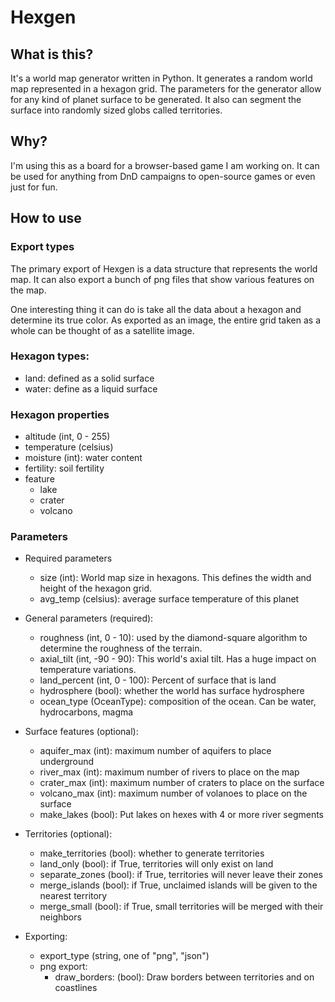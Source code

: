 # Hexgen

## What is this?
It's a world map generator written in Python. It generates a random world map represented in a hexagon grid. The parameters for the generator allow for any kind of planet surface to be generated. It also can segment the surface into randomly sized globs called territories.

## Why?
I'm using this as a board for a browser-based game I am working on. It can be used for anything from DnD campaigns to open-source games or even just for fun.


## How to use

### Export types
The primary export of Hexgen is a data structure that represents the world map. It can also export a bunch of png files that show various features on the map.

One interesting thing it can do is take all the data about a hexagon and determine its true color. As exported as an image, the entire grid taken as a whole can be thought of as a satellite image.

### Hexagon types:
- land: defined as a solid surface
- water: define as a liquid surface

### Hexagon properties
- altitude (int, 0 - 255)
- temperature (celsius)
- moisture (int): water content
- fertility: soil fertility
- feature
    - lake
    - crater
    - volcano


### Parameters
- Required parameters
    - size (int): World map size in hexagons. This defines the width and height of the hexagon grid.
    - avg_temp (celsius): average surface temperature of this planet
- General parameters (required):
    - roughness (int, 0 - 10): used by the diamond-square algorithm to determine the roughness of the terrain.
    - axial_tilt (int, -90 - 90): This world's axial tilt. Has a huge impact on temperature variations.
    - land_percent (int, 0 - 100): Percent of surface that is land
    - hydrosphere (bool): whether the world has surface hydrosphere
    - ocean_type (OceanType): composition of the ocean. Can be water, hydrocarbons, magma

- Surface features (optional):
    - aquifer_max (int): maximum number of aquifers to place underground
    - river_max (int): maximum number of rivers to place on the map
    - crater_max (int): maximum number of craters to place on the surface
    - volcano_max (int): maximum number of volanoes to place on the surface
    - make_lakes (bool): Put lakes on hexes with 4 or more river segments

- Territories (optional):
    - make_territories (bool): whether to generate territories
    - land_only (bool): if True, territories will only exist on land
    - separate_zones (bool): if True, territories will never leave their zones
    - merge_islands (bool): if True, unclaimed islands will be given to the nearest territory
    - merge_small (bool): if True, small territories will be merged with their neighbors

- Exporting:
    - export_type (string, one of "png", "json")
    - png export:
        - draw_borders: (bool): Draw borders between territories and on coastlines
